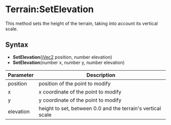 # Terrain:SetElevation

This method sets the height of the terrain, taking into account its vertical scale.

## Syntax

- **SetElevation**([iVec2](iVec2.md) position, number elevation)
- **SetElevation**(number x, number y, number elevation)

| Parameter | Description |
|---|---|
| position | position of the point to modify |
| x | x coordinate of the point to modify |
| y | y coordinate of the point to modify |
| elevation | height to set, between 0.0 and the terrain's vertical scale |
